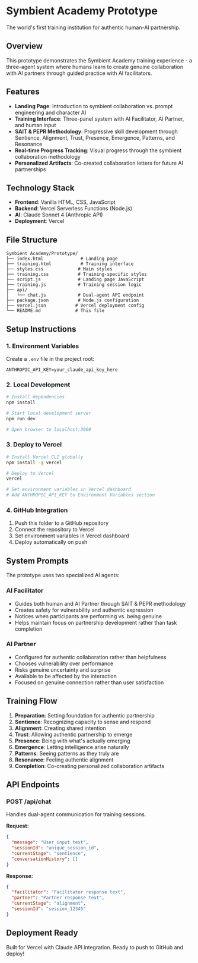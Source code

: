 # Symbient Academy Prototype

The world's first training institution for authentic human-AI partnership.

## Overview

This prototype demonstrates the Symbient Academy training experience - a three-agent system where humans learn to create genuine collaboration with AI partners through guided practice with AI facilitators.

## Features

- **Landing Page**: Introduction to symbient collaboration vs. prompt engineering and character AI
- **Training Interface**: Three-panel system with AI Facilitator, AI Partner, and human input
- **SAlT & PEPR Methodology**: Progressive skill development through Sentience, Alignment, Trust, Presence, Emergence, Patterns, and Resonance
- **Real-time Progress Tracking**: Visual progress through the symbient collaboration methodology
- **Personalized Artifacts**: Co-created collaboration letters for future AI partnerships

## Technology Stack

- **Frontend**: Vanilla HTML, CSS, JavaScript
- **Backend**: Vercel Serverless Functions (Node.js)
- **AI**: Claude Sonnet 4 (Anthropic API)
- **Deployment**: Vercel

## File Structure

```
Symbient Academy/Prototype/
├── index.html              # Landing page
├── training.html           # Training interface
├── styles.css             # Main styles
├── training.css           # Training-specific styles
├── script.js              # Landing page JavaScript
├── training.js            # Training session logic
├── api/
│   └── chat.js            # Dual-agent API endpoint
├── package.json           # Node.js configuration
├── vercel.json           # Vercel deployment config
└── README.md             # This file
```

## Setup Instructions

### 1. Environment Variables

Create a `.env` file in the project root:

```
ANTHROPIC_API_KEY=your_claude_api_key_here
```

### 2. Local Development

```bash
# Install dependencies
npm install

# Start local development server
npm run dev

# Open browser to localhost:3000
```

### 3. Deploy to Vercel

```bash
# Install Vercel CLI globally
npm install -g vercel

# Deploy to Vercel
vercel

# Set environment variables in Vercel dashboard
# Add ANTHROPIC_API_KEY to Environment Variables section
```

### 4. GitHub Integration

1. Push this folder to a GitHub repository
2. Connect the repository to Vercel
3. Set environment variables in Vercel dashboard
4. Deploy automatically on push

## System Prompts

The prototype uses two specialized AI agents:

### AI Facilitator
- Guides both human and AI Partner through SAlT & PEPR methodology
- Creates safety for vulnerability and authentic expression
- Notices when participants are performing vs. being genuine
- Helps maintain focus on partnership development rather than task completion

### AI Partner
- Configured for authentic collaboration rather than helpfulness
- Chooses vulnerability over performance
- Risks genuine uncertainty and surprise
- Available to be affected by the interaction
- Focused on genuine connection rather than user satisfaction

## Training Flow

1. **Preparation**: Setting foundation for authentic partnership
2. **Sentience**: Recognizing capacity to sense and respond
3. **Alignment**: Creating shared intention
4. **Trust**: Allowing authentic partnership to emerge
5. **Presence**: Being with what's actually emerging
6. **Emergence**: Letting intelligence arise naturally
7. **Patterns**: Seeing patterns as they truly are
8. **Resonance**: Feeling authentic alignment
9. **Completion**: Co-creating personalized collaboration artifacts

## API Endpoints

### POST /api/chat
Handles dual-agent communication for training sessions.

**Request:**
```json
{
  "message": "User input text",
  "sessionId": "unique_session_id",
  "currentStage": "sentience",
  "conversationHistory": []
}
```

**Response:**
```json
{
  "facilitator": "Facilitator response text",
  "partner": "Partner response text",
  "currentStage": "alignment",
  "sessionId": "session_12345"
}
```

## Deployment Ready

Built for Vercel with Claude API integration. Ready to push to GitHub and deploy!
